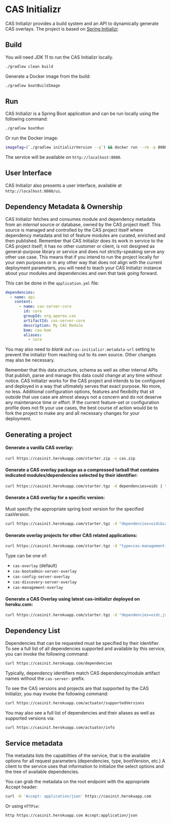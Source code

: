 # CAS Initializr

CAS Initializr provides a build system and an API to dynamically generate 
CAS overlays. The project is based on [Spring Initializr](https://github.com/spring-io/initializr).

## Build

You will need JDK 11 to run the CAS Initializr locally.

```bash
./gradlew clean build
```                  

Generate a Docker image from the build:

```bash
./gradlew bootBuildImage
```

## Run

CAS Initializr is a Spring Boot application and can be run locally using the following command:

```bash
./gradlew bootRun
```

Or run the Docker image:

```bash  
imageTag=(`./gradlew initializrVersion --q`) && docker run --rm -p 8080:8080 -t apereo/cas-initializr:$imageTag 
```

The service will be available on `http://localhost:8080`.

## User Interface

CAS Initializr also presents a user interface, available at `http://localhost:8080/ui`.

## Dependency Metadata & Ownership

CAS Initializr fetches and consumes module and dependency metadata from an *internal* source or database, owned by the CAS project itself. 
This source is managed and controlled by the CAS project itself where dependency metadata and list of feature modules are curated, enriched 
and then published. Remember that CAS Initializr does its work in service to the CAS project itself; it has no other customer or 
client, is not designed as general-purpose library or service and does not strictly-speaking serve any other use case. This means that 
if you intend to run the project locally for your own purposes or in any other way that does not align with the current deployment parameters, 
you will need to teach your CAS Initializr instance about your modules and dependencies and own that task going forward. 

This can be done in the `application.yml` file:

```yaml
dependencies:
  - name: api
    content:
      - name: cas-server-core
        id: core
        groupId: org.apereo.cas
        artifactId: cas-server-core
        description: My CAS Module
        bom: cas-bom
        aliases:
          - core
```

You may also need to *blank out* `cas-initializr.metadata-url` setting to prevent the initializr from reaching out to its own source. Other changes may also be necessary.

Remember that this data structure, schema as well as other internal APIs that publish, parse and manage this data could change at any time without notice. 
CAS Initializr works for the CAS project and intends to be configured and deployed in a way that ultimately serves that exact purpose. No more, no less. Additional
configuration options, features and flexibility that sit outside that use case are almost always not a concern and do not deserve any maintenance time or effort. If the current feature-set or configuration profile does not fit your use cases, the best course of action would be to fork the project to make any and all necessary changes for your deployment.

## Generating a project

#### Generate a vanilla CAS overlay:

```bash
curl https://casinit.herokuapp.com/starter.zip -o cas.zip
```

#### Generate a CAS overlay package as a compressed tarball that contains indicated modules/dependencies selected by their identifier:

```bash
curl https://casinit.herokuapp.com/starter.tgz -d dependencies=oidc | tar -xzvf -
```

#### Generate a CAS overlay for a specific version:

Must specify the appropriate spring boot version for the specified casVersion.

```bash
curl https://casinit.herokuapp.com/starter.tgz -d "dependencies=oidc&casVersion=6.3.3&bootVersion=2.3.7.RELEASE" | tar  -xzvf -
```

#### Generate overlay projects for other CAS related applications:

```bash
curl https://casinit.herokuapp.com/starter.tgz -d "type=cas-management-overlay" | tar  -xzvf -
```
Type can be one of:
  - `cas-overlay` (default)
  - `cas-bootadmin-server-overlay` 
  - `cas-config-server-overlay`
  - `cas-discovery-server-overlay`
  - `cas-management-overlay`

#### Generate a CAS Overlay using latest cas-initializr deployed on heroku.com:

```bash
curl https://casinit.herokuapp.com/starter.tgz -d "dependencies=oidc,jsonsvc" | tar  -xzvf -
```

## Dependency List

Dependencies that can be requested must be specified by their identifier. To see a full list of
all dependencies supported and available by this service, you can invoke the following command:

```bash
curl https://casinit.herokuapp.com/dependencies
```

Typically, dependency identifiers match CAS dependency/module artifact names without the `cas-server-` prefix.

To see the CAS versions and projects are that supported by the CAS Initializr, you may invoke the following command:

```bash
curl https://casinit.herokuapp.com/actuator/supportedVersions
```

You may also see a full list of dependencies and their aliases as well as supported versions via:

```bash
curl https://casinit.herokuapp.com/actuator/info
```

## Service metadata

The metadata lists the capabilities of the service, 
that is the available options for all request parameters 
(dependencies, type, bootVersion, etc.) A client to the service 
uses that information to initialize the select options and the tree of available dependencies.

You can grab the metadata on the root endpoint with the appropriate Accept header:

```bash
curl -H 'Accept: application/json' https://casinit.herokuapp.com
```     

Or using `HTTPie`:

```bash
http https://casinit.herokuapp.com Accept:application/json
```
